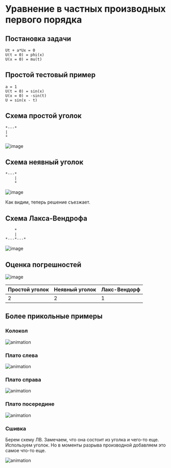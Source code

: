 # Уравнение в частных производных первого порядка

## Постановка задачи

```
Ut + a*Ux = 0
U(t = 0) = phi(x)
U(x = 0) = mu(t)
```

## Простой тестовый пример

```
a = 1
U(t = 0) = sin(x)
U(x = 0) = -sin(t)
U = sin(x - t)
```

## Схема простой уголок

```
*---*
|
*
```

![image](https://user-images.githubusercontent.com/25401699/160690160-c3dbc11f-93db-4111-b840-539bc73b195a.png)

## Схема неявный уголок

```
*---*
    |
    *
```

![image](https://user-images.githubusercontent.com/25401699/160690261-cfdf516a-0862-4bae-a34f-378e92f88794.png)

Как видим, теперь решение съезжает.

## Схема Лакса-Вендрофа

```
    *
    |
*---*---*
```

![image](https://user-images.githubusercontent.com/25401699/160690431-fa335ae1-08a1-451f-97fd-2781c4ccb41c.png)

## Оценка погрешностей

![image](https://user-images.githubusercontent.com/25401699/160690565-28039c77-eba3-49f3-879c-cdaa53071364.png)

| Простой уголок                  | Неявный уголок           | Лакс-Вендорф                |
|---------------------------------|--------------------------|-----------------------------|
| 2                               | 2                        | 1                           |

## Более прикольные примеры

### Колокол

![animation](https://user-images.githubusercontent.com/25401699/160690919-f9fed6e8-fefe-4de9-a62e-3b686c10d9b3.gif)

### Плато слева

![animation](https://user-images.githubusercontent.com/25401699/160691042-99f7849e-fd7a-4d2c-be77-64b3a677febb.gif)

### Плато справа

![animation](https://user-images.githubusercontent.com/25401699/160691203-7d30cf29-604d-4ffc-b761-ce49f3cfb706.gif)

### Плато посередине

![animation](https://user-images.githubusercontent.com/25401699/160691268-76b18a94-83c0-46c2-ae6c-955894086858.gif)

### Сшивка

Берем схему ЛВ. Замечаем, что она состоит из уголка и чего-то еще. Используем уголок. Но в моменты разрыва производной добавляем это самое что-то еще.

![animation](https://user-images.githubusercontent.com/25401699/160696843-d3e920f0-963c-4bd8-8fc8-24e6e35e64d1.gif)
